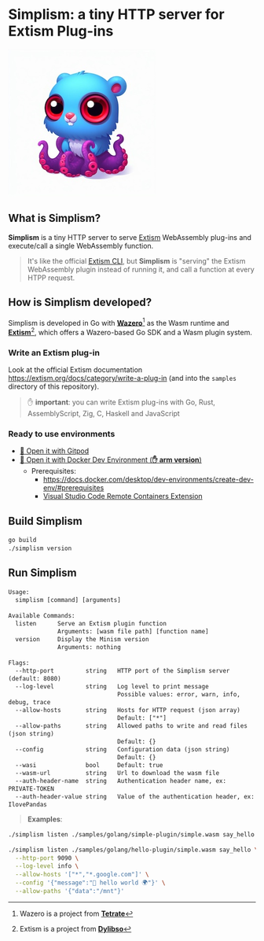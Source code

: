 # Simplism: a tiny HTTP server for Extism Plug-ins

![image](imgs/simplism-small-logo.jpeg)

## What is Simplism?

**Simplism** is a tiny HTTP server to serve [Extism](https://extism.org/) WebAssembly plug-ins and execute/call a single WebAssembly function.

> It's like the official [Extism CLI](https://github.com/extism/cli), but **Simplism** is "serving" the Extism WebAssembly plugin instead of running it, and call a function at every HTPP request.

## How is Simplism developed?

Simplism is developed in Go with **[Wazero](https://wazero.io/)**[^1] as the Wasm runtime and **[Extism](https://extism.org/)**[^2], which offers a Wazero-based Go SDK and a Wasm plugin system.

### Write an Extism plug-in

Look at the official Extism documentation https://extism.org/docs/category/write-a-plug-in (and into the `samples` directory of this repository).

> ✋ **important**: you can write Extism plug-ins with Go, Rust, AssemblyScript, Zig, C, Haskell and JavaScript

### Ready to use environments

- [🍊 Open it with Gitpod](https://gitpod.io/#https://github.com/bots-garden/simplism)
- [🐳 Open it with Docker Dev Environment (**✋ arm version**)](https://open.docker.com/dashboard/dev-envs?url=https://github.com/bots-garden/simplism/tree/main)
  - Prerequisites:
    - https://docs.docker.com/desktop/dev-environments/create-dev-env/#prerequisites
    - [Visual Studio Code Remote Containers Extension](https://marketplace.visualstudio.com/items?itemName=ms-vscode-remote.remote-containers)

## Build Simplism

```bash
go build
./simplism version
```

## Run Simplism

```text
Usage:
  simplism [command] [arguments]

Available Commands:
  listen      Serve an Extism plugin function
              Arguments: [wasm file path] [function name]
  version     Display the Minism version
              Arguments: nothing

Flags:
  --http-port         string   HTTP port of the Simplism server (default: 8080)
  --log-level         string   Log level to print message
                               Possible values: error, warn, info, debug, trace
  --allow-hosts       string   Hosts for HTTP request (json array) 
                               Default: ["*"]
  --allow-paths       string   Allowed paths to write and read files (json string) 
                               Default: {}
  --config            string   Configuration data (json string)
                               Default: {}
  --wasi              bool     Default: true
  --wasm-url          string   Url to download the wasm file
  --auth-header-name  string   Authentication header name, ex: PRIVATE-TOKEN
  --auth-header-value string   Value of the authentication header, ex: IlovePandas  
```

> **Examples**:

```bash
./simplism listen ./samples/golang/simple-plugin/simple.wasm say_hello
```

```bash
./simplism listen ./samples/golang/hello-plugin/simple.wasm say_hello \
  --http-port 9090 \
  --log-level info \
  --allow-hosts '["*","*.google.com"]' \
  --config '{"message":"👋 hello world 🌍"}' \
  --allow-paths '{"data":"/mnt"}'
```


[^1]: Wazero is a project from **[Tetrate](https://tetrate.io/)**
[^2]: Extism is a project from **[Dylibso](https://dylibso.com/)**